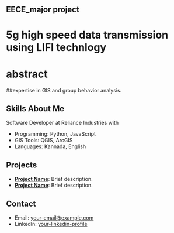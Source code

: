 ## EECE_major project
#  5g high speed data transmission using LIFI technlogy
# abstract
##expertise in GIS and group behavior analysis.

## Skills About Me
Software Developer at Reliance Industries with 
- Programming: Python, JavaScript
- GIS Tools: QGIS, ArcGIS
- Languages: Kannada, English

## Projects
- **[Project Name](link-to-project)**: Brief description.
- **[Project Name](link-to-project)**: Brief description.

## Contact
- Email: [your-email@example.com](mailto:your-email@example.com)
- LinkedIn: [your-linkedin-profile](https://linkedin.com/in/yourname)
